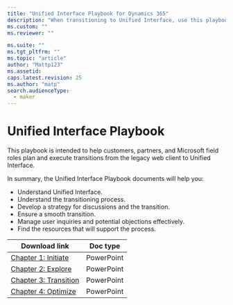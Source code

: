 ```yaml
---
title: "Unified Interface Playbook for Dynamics 365"
description: "When transitioning to Unified Interface, use this playbook to help you understand the process, develop a strategy, ensure a smooth transition, and more."
ms.custom: ""
ms.reviewer: ""

ms.suite: ""
ms.tgt_pltfrm: ""
ms.topic: "article"
author: "Mattp123"
ms.assetid: 
caps.latest.revision: 25
ms.author: "matp"
search.audienceType: 
  - maker
---
```

# Unified Interface Playbook

This playbook is intended to help customers, partners, and Microsoft field roles plan and execute transitions from the legacy web client to Unified Interface.

In summary, the Unified Interface Playbook documents will help you:
- Understand Unified Interface. 
- Understand the transitioning process.
- Develop a strategy for discussions and the transition.
- Ensure a smooth transition.
- Manage user inquiries and potential objections effectively.
- Find the resources that will support the process.

|Download link  |Doc type  |
|---------|---------|
|[Chapter 1: Initiate](https://download.microsoft.com/download/A/F/3/AF3D45A7-4F38-41BE-8956-1DF7A4A5AFDB/playbook-ch1-initiate.pptx)     |  PowerPoint       |
|[Chapter 2: Explore](https://download.microsoft.com/download/A/F/3/AF3D45A7-4F38-41BE-8956-1DF7A4A5AFDB/playbook-ch-2-explore.pptx)     |  PowerPoint       |
| [Chapter 3: Transition](https://download.microsoft.com/download/A/F/3/AF3D45A7-4F38-41BE-8956-1DF7A4A5AFDB/playbook-ch3-transition.pptx)|  PowerPoint     |
| [Chapter 4: Optimize](https://download.microsoft.com/download/A/F/3/AF3D45A7-4F38-41BE-8956-1DF7A4A5AFDB/playbook-ch4-optimize.pptx)  | PowerPoint  |

